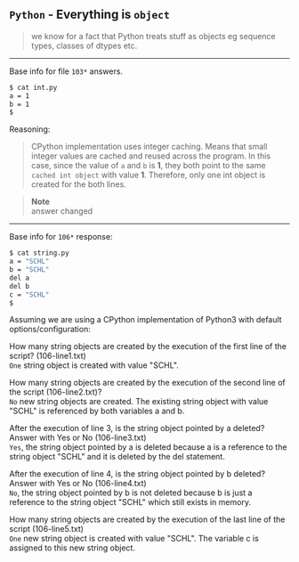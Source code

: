 ## `Python` - Everything is `object`
> we know for a fact that Python treats stuff as objects eg sequence types, classes of dtypes etc.

---
Base info for file `103*` answers.
```bash
$ cat int.py 
a = 1
b = 1
$
```

Reasoning:
> CPython implementation uses integer caching. Means that small integer values are cached and reused across the program. In this case, since the value of `a` and `b` is **1**, they both point to the same `cached int object` with value **1**. Therefore, only one int object is created for the both lines.


> **Note**  	 	  
> answer changed

---
Base info for `106*` response:
```bash
$ cat string.py 
a = "SCHL"
b = "SCHL"
del a
del b
c = "SCHL"
$
```
Assuming we are using a CPython implementation of Python3 with default options/configuration:

How many string objects are created by the execution of the first line of the script? (106-line1.txt)  			  	  
`One` string object is created with value "SCHL".

How many string objects are created by the execution of the second line of the script (106-line2.txt)?  		  	 
`No` new string objects are created. The existing string object with value "SCHL" is referenced by both variables a and b.

After the execution of line 3, is the string object pointed by a deleted? Answer with Yes or No (106-line3.txt)   		  
`Yes`, the string object pointed by a is deleted because a is a reference to the string object "SCHL" and it is deleted by the del statement.


After the execution of line 4, is the string object pointed by b deleted? Answer with Yes or No (106-line4.txt) 	 
`No`, the string object pointed by b is not deleted because b is just a reference to the string object "SCHL" which still exists in memory.


How many string objects are created by the execution of the last line of the script (106-line5.txt)  		  
`One` new string object is created with value "SCHL". The variable c is assigned to this new string object.
